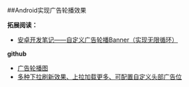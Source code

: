 ##Android实现广告轮播效果

**拓展阅读：**

-  [安卓开发笔记——自定义广告轮播Banner（实现无限循环）](http://www.cnblogs.com/lichenwei/p/4657126.html)

**github**

-  [广告轮播图](https://github.com/jackLi93/TuTu)  
-  [多种下拉刷新效果、上拉加载更多、可配置自定义头部广告位](https://github.com/bingoogolapple/BGARefreshLayout-Android)